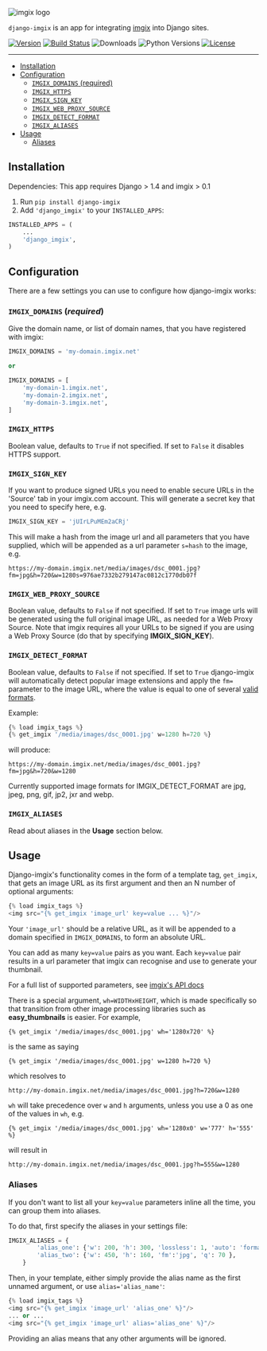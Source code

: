 <!-- ix-docs-ignore -->
![imgix logo](https://assets.imgix.net/sdk-imgix-logo.svg)

`django-imgix` is an app for integrating [imgix](https://www.imgix.com/) into Django sites.

[![Version](https://img.shields.io/pypi/v/django-imgix.svg)](https://pypi.org/project/django-imgix/)
[![Build Status](https://travis-ci.com/imgix/django-imgix.svg?branch=main)](https://travis-ci.com/imgix/django-imgix)
![Downloads](https://img.shields.io/pypi/dm/django-imgix)
![Python Versions](https://img.shields.io/pypi/pyversions/django-imgix)
[![License](https://img.shields.io/github/license/imgix/django-imgix)](https://github.com/imgix/django-imgix/blob/main/LICENSE)

---
<!-- /ix-docs-ignore -->

- [Installation](#installation)
- [Configuration](#configuration)
	- [`IMGIX_DOMAINS` (required)](#imgixdomains-required)
	- [`IMGIX_HTTPS`](#imgixhttps)
	- [`IMGIX_SIGN_KEY`](#imgixsignkey)
	- [`IMGIX_WEB_PROXY_SOURCE`](#imgixwebproxysource)
	- [`IMGIX_DETECT_FORMAT`](#imgixdetectformat)
	- [`IMGIX_ALIASES`](#imgixaliases)
- [Usage](#usage)
	- [Aliases](#aliases)

## Installation

Dependencies:
This app requires Django > 1.4 and imgix > 0.1

1. Run ```pip install django-imgix```
2. Add ```'django_imgix'``` to your ```INSTALLED_APPS```:

```python
INSTALLED_APPS = (
	...
	'django_imgix',
)
```

## Configuration

There are a few settings you can use to configure how django-imgix works:

### `IMGIX_DOMAINS` (*required*)

Give the domain name, or list of domain names, that you have registered with imgix:

```python
IMGIX_DOMAINS = 'my-domain.imgix.net'

or

IMGIX_DOMAINS = [
	'my-domain-1.imgix.net',
	'my-domain-2.imgix.net',
	'my-domain-3.imgix.net',
]
```

### `IMGIX_HTTPS`

Boolean value, defaults to `True` if not specified. If set to `False` it disables HTTPS support.

### `IMGIX_SIGN_KEY`

If you want to produce signed URLs you need to enable secure URLs in the 'Source' tab in your imgix.com account. This will generate a secret key that you need to specify here, e.g.

```python
IMGIX_SIGN_KEY = 'jUIrLPuMEm2aCRj'
```

This will make a hash from the image url and all parameters that you have supplied, which will be appended as a url parameter `s=hash` to the image, e.g.

`https://my-domain.imgix.net/media/images/dsc_0001.jpg?fm=jpg&h=720&w=1280s=976ae7332b279147ac0812c1770db07f`

### `IMGIX_WEB_PROXY_SOURCE`

Boolean value, defaults to `False` if not specified. If set to `True` image urls will be generated using the full original image URL, as needed for a Web Proxy Source.
Note that imgix requires all your URLs to be signed if you are using a Web Proxy Source (do that by specifying **IMGIX_SIGN_KEY**).

### `IMGIX_DETECT_FORMAT`

Boolean value, defaults to `False` if not specified. If set to `True` django-imgix will automatically detect popular image extensions and apply the `fm=` parameter to the image URL, where the value is equal to one of several [valid formats](https://www.imgix.com/docs/reference/format#param-fm).

Example:

```python
{% load imgix_tags %}
{% get_imgix '/media/images/dsc_0001.jpg' w=1280 h=720 %}
```

will produce:

`https://my-domain.imgix.net/media/images/dsc_0001.jpg?fm=jpg&h=720&w=1280`

Currently supported image formats for IMGIX_DETECT_FORMAT are jpg, jpeg, png, gif, jp2, jxr and webp.

### `IMGIX_ALIASES`

Read about aliases in the **Usage** section below.

## Usage

Django-imgix's functionality comes in the form of a template tag, `get_imgix`, that gets an image URL as its first argument and then an N number of optional arguments:

```python
{% load imgix_tags %}
<img src="{% get_imgix 'image_url' key=value ... %}"/>
```

Your `'image_url'` should be a relative URL, as it will be appended to a domain specified in `IMGIX_DOMAINS`, to form an absolute URL.

You can add as many `key=value` pairs as you want. Each `key=value` pair results in a url parameter
that imgix can recognise and use to generate your thumbnail.

For a full list of supported parameters, see [imgix's API docs](https://www.imgix.com/docs/reference/)

There is a special argument, `wh=WIDTHxHEIGHT`, which is made specifically so that transition from other image processing libraries such as **easy_thumbnails** is easier.
For example,

`{% get_imgix '/media/images/dsc_0001.jpg' wh='1280x720' %}`

is the same as saying

`{% get_imgix '/media/images/dsc_0001.jpg' w=1280 h=720 %}`

which resolves to

`http://my-domain.imgix.net/media/images/dsc_0001.jpg?h=720&w=1280`

`wh` will take precedence over `w` and `h` arguments, unless you use a 0 as one of the values in `wh`, e.g.

`{% get_imgix '/media/images/dsc_0001.jpg' wh='1280x0' w='777' h='555' %}`

will result in

`http://my-domain.imgix.net/media/images/dsc_0001.jpg?h=555&w=1280`

### Aliases

If you don't want to list all your `key=value` parameters inline all the time, you can group them into aliases.

To do that, first specify the aliases in your settings file:

```python
IMGIX_ALIASES = {
        'alias_one': {'w': 200, 'h': 300, 'lossless': 1, 'auto': 'format'},
        'alias_two': {'w': 450, 'h': 160, 'fm':'jpg', 'q': 70 },
    }
```

Then, in your template, either simply provide the alias name as the first unnamed argument, or use `alias='alias_name'`:

```python
{% load imgix_tags %}
<img src="{% get_imgix 'image_url' 'alias_one' %}"/>
... or ...
<img src="{% get_imgix 'image_url' alias='alias_one' %}"/>
```

Providing an alias means that any other arguments will be ignored.
